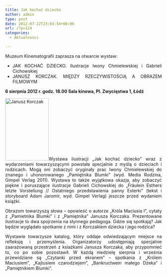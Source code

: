 ```yaml
---
title: Jak kochać dziecko
author: admin
type: post
date: 2012-07-22T23:03:54+00:00
url: /?p=124
categories:
  - Aktualności

---
```

<p style="text-align: justify;">
  Muzeum Kinematografii zaprasza na otwarcie wystaw:
</p>

  * <div style="text-align: justify;">
      JAK KOCHAĆ DZIECKO. Ilustracje Iwony Chmielewskiej i Gabrieli Cichowskiej
    </div>

  * <div style="text-align: justify;">
      JANUSZ KORCZAK. MIĘDZY RZECZYWISTOŚCIĄ A OBRAZEM FILMOWYM
    </div>

<p style="text-align: justify;">
  <strong>6 sierpnia 2012 r. godz. 18.00 Sala kinowa, Pl. Zwycięstwa 1, Łódź</strong>
</p>

<p style="text-align: justify;">
  <!--more-->
</p>

<p style="text-align: justify;">
  <a href="http://www.ibby.pl/wp-content/uploads/2013/02/korczak.jpg" rel="lightbox[124]"><img class="alignleft size-medium wp-image-126" alt="Janusz Korczak" src="http://www.ibby.pl/wp-content/uploads/2013/02/korczak-140x200.jpg" width="140" height="200" srcset="http://www.ibby.pl/wp-content/uploads/2013/02/korczak-140x200.jpg 140w, http://www.ibby.pl/wp-content/uploads/2013/02/korczak-70x100.jpg 70w, http://www.ibby.pl/wp-content/uploads/2013/02/korczak.jpg 422w" sizes="(max-width: 140px) 100vw, 140px" /></a>Wystawa ilustracji &#8222;Jak kochać dziecko&#8221; wraz z wydarzeniami towarzyszącymi powstała specjalnie z myślą o dzieciach i rodzicach. Mogą oni zobaczyć oryginały prac Iwony Chmielewskiej do znanego i uhonorowanego &#8222;Pamiętnika Blumki&#8221; (wyd. Media Rodzina, Gimpel Verlag 2011). Wystawa to także wyjątkowa okazja, aby zobaczyć piękne i poruszające ilustracje Gabrieli Cichowskiej do &#8222;Fräulein Esthers letzte Vorstellung // Ostatniego przedstawienia panny Esterki&#8221; (tekst i storyboard Adam Jaromir, wyd. Gimpel Verlag) jeszcze przed wydaniem książki.
</p>

<p style="text-align: justify;">
  Obrazom towarzyszą słowa &#8211; opowieść o autorze &#8222;Króla Maciusia I&#8221;, cytaty z &#8222;Pamietnika Blumki&#8221; i z &#8222;Pamiętnika&#8221; Janusza Korczaka. Prezentowane ilustracje to dwa spojrzenia na słynnego pedagoga. Gdzie się spotkają? Jak będzie wyglądało spotkanie z nimi i z Korczakiem dziecka i jego rodzica?
</p>

<p style="text-align: justify;">
  Wystawie towarzysze katalog, który oddaje odwiedzającym miejsce na refleksję i przemyślenia. Organizatorzy udostępniają specjalnie zaarażowaną przestrzeń z ksiażkami Janusza Korczaka, aby przypomnieć to, co po sobie pozostawił. W każdą niedzielę sierpnia i września przewidziane są &#8222;Czytanki przed ekranem&#8221; &#8211; spotkania z &#8222;Królem Maciusiem&#8221;, &#8222;Kajtusiem czarodziejem&#8221;, &#8222;Bankructwem małego Dżeka&#8221; i &#8222;Pamiętnikiem Blumki&#8221;.
</p>

<p style="text-align: justify;">
   
</p>